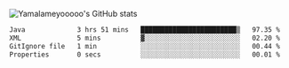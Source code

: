 ![Yamalameyooooo's GitHub stats](https://github-readme-stats.vercel.app/api?username=yamalameyooooo&theme=transparent&show_icons=true\&show=reviews,discussions_started,discussions_answered,prs_merged,prs_merged_percentage)

<!--START_SECTION:waka-->

```txt
Java             3 hrs 51 mins   ████████████████████████▒   97.35 %
XML              5 mins          ▓░░░░░░░░░░░░░░░░░░░░░░░░   02.20 %
GitIgnore file   1 min           ░░░░░░░░░░░░░░░░░░░░░░░░░   00.44 %
Properties       0 secs          ░░░░░░░░░░░░░░░░░░░░░░░░░   00.01 %
```

<!--END_SECTION:waka-->
